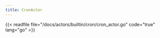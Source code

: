 ```yaml
---
title: CronActor
---
```


{{< readfile file="/docs/actors/builtin/cron/cron_actor.go" code="true" lang="go" >}}
